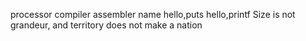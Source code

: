 processor compiler assembler name hello,puts hello,printf Size is not grandeur, and territory does not make a nation
